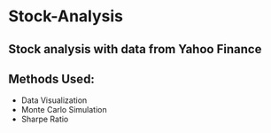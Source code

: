 # Stock-Analysis
## Stock analysis with data from Yahoo Finance
## Methods Used:
- Data Visualization
- Monte Carlo Simulation
- Sharpe Ratio
